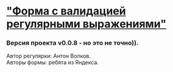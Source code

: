 # ["Форма с валидацией регулярными выражениями"](https://antonvolkov71.github.io/4.-Validation/) 

### Версия проекта v0.0.8 - но это не точно)).

Автор регулярки: Антон Волков.  
Авторы формы: ребята из Яндекса.
